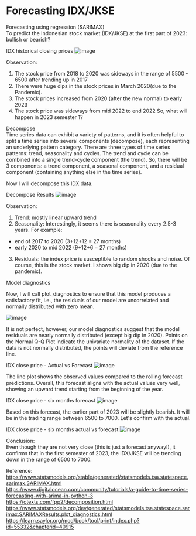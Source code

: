 # Forecasting IDX/JKSE
Forecasting using regression (SARIMAX) <br>
To predict the Indonesian stock market (IDX/JKSE) at the first part of 2023: bullish or bearish?

IDX historical closing prices
![image](https://github.com/mahdiwf/forecastIDX/assets/163992115/e70a7fcd-0ea1-4d26-bce8-5bdaae1c7fbc)

Observation:
1) The stock price from 2018 to 2020 was sideways in the range of 5500 - 6500 after trending up in 2017
2) There were huge dips in the stock prices in March 2020(due to the Pandemic).
3) The stock prices increased from 2020 (after the new normal) to early 2023
4) The stock price was sideways from mid 2022 to end 2022
So, what will happen in 2023 semester 1?


Decompose <br>
Time series data can exhibit a variety of patterns, and it is often helpful to split a time series into several components (decompose), each representing an underlying pattern category. There are three types of time series patterns: trend, seasonality and cycles.
The trend and cycle can be combined into a single trend-cycle component (the trend). So, there will be 3 components: a trend component, a seasonal component, and a residual component (containing anything else in the time series). <br>

Now I will decompose this IDX data.

Decompose Results
![image](https://github.com/mahdiwf/forecastIDX/assets/163992115/f732e230-c2e5-40eb-b1aa-85a4950cfea1)

Observation:
1) Trend: mostly linear upward trend
2) Seasonality: Interestingly, it seems there is seasonality every 2.5-3 years. For example:
 * end of 2017 to 2020 (3+12+12 = 27 months)
 * early 2020 to mid 2022 (9+12+6 = 27 months)
3) Residuals: the index price is susceptible to random shocks and noise. Of course, this is the stock market. I shows big dip in 2020 (due to the pandemic).

Model diagnostics

Now, I will call plot_diagnostics to ensure that this model produces a satisfactory fit, i.e., the residuals of our model are uncorrelated and normally distributed with zero mean.

![image](https://github.com/mahdiwf/forecastIDX/assets/163992115/ebaf8e06-95d1-42a5-b95e-a6b4e7a6bdcf)

It is not perfect, however, our model diagnostics suggest that the model residuals are nearly normally distributed (except big dip in 2020).
Points on the Normal Q-Q Plot indicate the univariate normality of the dataset. If the data is not normally distributed, the points will deviate from the reference line.

IDX close price - Actual vs Forecast
![image](https://github.com/mahdiwf/forecastIDX/assets/163992115/9b92942c-e84b-4dc0-9b08-51cd2e5f246f)

The line plot shows the observed values compared to the rolling forecast predictions. Overall, this forecast aligns with the actual values very well, showing an upward trend starting from the beginning of the year.

IDX close price - six months forecast
![image](https://github.com/mahdiwf/forecastIDX/assets/163992115/29c8047f-21de-4cb1-9792-5a62c920c5d8)

Based on this forecast, the earlier part of 2023 will be slightly bearish. It will be in the trading range between 6500 to 7000.
Let's confirm with the actual.

IDX close price - six months actual vs forecast
![image](https://github.com/mahdiwf/forecastIDX/assets/163992115/4e8315d8-3208-4180-b455-359c8252dc79)

Conclusion:<br>
Even though they are not very close (this is just a forecast anyway!), it confirms that in the first semester of 2023, the IDX/JKSE will be trending down in the range of 6500 to 7000.<br>

Reference:<br>
https://www.statsmodels.org/stable/generated/statsmodels.tsa.statespace.sarimax.SARIMAX.html <br>
https://www.digitalocean.com/community/tutorials/a-guide-to-time-series-forecasting-with-arima-in-python-3 <br>
https://otexts.com/fpp2/decomposition.html <br>
https://www.statsmodels.org/dev/generated/statsmodels.tsa.statespace.sarimax.SARIMAXResults.plot_diagnostics.html <br>
https://learn.saylor.org/mod/book/tool/print/index.php?id=55332&chapterid=40915 <br>
